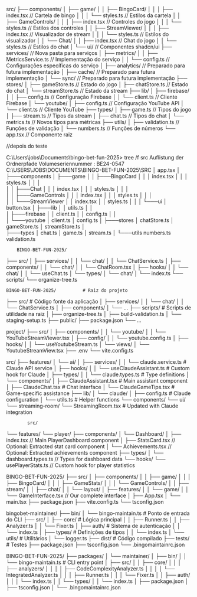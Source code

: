 src/
├── components/
│ ├── game/
│ │ ├── BingoCard/
│ │ │ ├── index.tsx // Cartela de bingo
│ │ │ └── styles.ts // Estilos da cartela
│ │ ├── GameControls/
│ │ │ ├── index.tsx // Controles do jogo
│ │ │ └── styles.ts // Estilos dos controles
│ │ ├── StreamViewer/
│ │ │ ├── index.tsx // Visualizador de stream
│ │ │ └── styles.ts // Estilos do visualizador
│ │ └── Chat/
│ │ ├── index.tsx // Chat do jogo
│ │ └── styles.ts // Estilos do chat
│ └── ui/ // Componentes shadcn/ui
├── services/ // Nova pasta para serviços
│ ├── metrics/
│ │ ├── MetricsService.ts // Implementação do serviço
│ │ └── config.ts // Configurações específicas do serviço
│ ├── analytics/ // Preparado para futura implementação
│ ├── cache/ // Preparado para futura implementação
│ └── sync/ // Preparado para futura implementação
├── stores/
│ ├── gameStore.ts // Estado do jogo
│ ├── chatStore.ts // Estado do chat
│ └── streamStore.ts // Estado da stream
├── lib/
│ ├── firebase/
│ │ ├── config.ts // Configuração Firebase
│ │ └── client.ts // Cliente Firebase
│ └── youtube/
│ ├── config.ts // Configuração YouTube API
│ └── client.ts // Cliente YouTube
├── types/
│ ├── game.ts // Tipos do jogo
│ ├── stream.ts // Tipos da stream
│ ├── chat.ts // Tipos do chat
│ └── metrics.ts // Novos tipos para métricas
├── utils/
│ ├── validation.ts // Funções de validação
│ └── numbers.ts // Funções de números
└── app.tsx // Componente raiz

//depois do teste

C:\Users\jobs\Documents\bingo-bet-fun-2025> tree /f src
Auflistung der Ordnerpfade
Volumeseriennummer : BE24-0547
C:\USERS\JOBS\DOCUMENTS\BINGO-BET-FUN-2025\SRC
│ app.tsx
│  
├───components
│ ├───game
│ │ ├───BingoCard
│ │ │ index.tsx
│ │ │ styles.ts
│ │ │  
│ │ ├───Chat
│ │ │ index.tsx
│ │ │ styles.ts
│ │ │  
│ │ ├───GameControls
│ │ │ index.tsx
│ │ │ styles.ts
│ │ │  
│ │ └───StreamViewer
│ │ index.tsx
│ │ styles.ts
│ │
│ └───ui
│ button.tsx
│
├───lib
│ │ utils.ts
│ │  
│ ├───firebase
│ │ client.ts
│ │ config.ts
│ │  
│ └───youtube
│ client.ts
│ config.ts
│
├───stores
│ chatStore.ts
│ gameStore.ts
│ streamStore.ts
│  
├───types
│ chat.ts
│ game.ts
│ stream.ts
│
└───utils
numbers.ts
validation.ts

        BINGO-BET-FUN-2025/

├── src/
│ ├── services/
│ │ └── chat/
│ │ └── ChatService.ts
│ ├── components/
│ │ └── chat/
│ │ └── ChatRoom.tsx
│ ├── hooks/
│ │ └── chat/
│ │ └── useChat.ts
│ └── types/
│ └── chat/
│ └── index.ts
└── scripts/
└── organize-tree.ts

    BINGO-BET-FUN-2025/          # Raiz do projeto

├── src/ # Código fonte da aplicação
│ ├── services/
│ │ └── chat/
│ │ └── ChatService.ts
│ ├── components/
│ └── ...
├── scripts/ # Scripts de utilidade na raiz
│ ├── organize-tree.ts
│ ├── build-validation.ts
│ └── staging-setup.ts
├── public/
├── package.json
└── ...

project/
├── src/
│ ├── components/
│ │ └── youtube/
│ │ └── YouTubeStreamViewer.tsx
│ ├── config/
│ │ └── youtube.config.ts
│ ├── hooks/
│ │ └── useYoutubeStream.ts
│ └── views/
│ └── YoutubeStreamView.tsx
├── .env
└── vite.config.ts

src/
├── features/
│ └── ai/
│ ├── services/
│ │ └── claude.service.ts # Claude API service
│ ├── hooks/
│ │ └── useClaudeAssistant.ts # Custom hook for Claude
│ ├── types/
│ │ └── claude.types.ts # Type definitions
│ └── components/
│ ├── ClaudeAssistant.tsx # Main assistant component
│ ├── ClaudeChat.tsx # Chat interface
│ └── ClaudeGameTips.tsx # Game-specific assistance
├── lib/
│ └── claude/
│ ├── config.ts # Claude configuration
│ └── utils.ts # Helper functions
└── components/
└── ui/
└── streaming-room/
└── StreamingRoom.tsx # Updated with Claude integration

            src/

└── features/
└── player/
├── components/
│ └── Dashboard/
│ ├── index.tsx // Main PlayerDashboard component
│ ├── StatsCard.tsx // Optional: Extracted stat card component
│ └── Achievements.tsx // Optional: Extracted achievements component
├── types/
│ └── dashboard.types.ts // Types for dashboard data
└── hooks/
└── usePlayerStats.ts // Custom hook for player statistics

BINGO-BET-FUN-2025/
├── src/
│ ├── components/
│ │ ├── game/
│ │ │ ├── BingoCard/
│ │ │ ├── GameStats/
│ │ │ └── GameControls/
│ │ ├── stream/
│ │ ├── chat/
│ │ └── layout/
│ ├── features/
│ │ └── game/
│ │ └── GameInterface.tsx // Our complete interface
│ ├── App.tsx
│ └── main.tsx
├── package.json
├── vite.config.ts
└── tsconfig.json

bingobet-maintainer/
├── bin/
│   └── bingo-maintain.ts    # Ponto de entrada do CLI
├── src/
│   ├── core/               # Lógica principal
│   │   ├── Runner.ts
│   │   ├── Analyzer.ts
│   │   └── Fixer.ts
│   ├── auth/              # Sistema de autenticação
│   │   └── index.ts
│   ├── types/            # Definições de tipos
│   │   └── index.ts
│   └── utils/            # Utilitários
│       └── logger.ts
├── dist/                 # Código compilado
├── tests/               # Testes
├── package.json
├── tsconfig.json
└── .bingomaintainrc.json

BINGO-BET-FUN-2025/
├── packages/
│   └── maintainer/
│       ├── bin/
│       │   └── bingo-maintain.ts     # CLI entry point
│       ├── src/
│       │   ├── core/
│       │   │   ├── analyzers/
│       │   │   │   ├── CodeComplexityAnalyzer.ts
│       │   │   │   └── IntegratedAnalyzer.ts
│       │   │   ├── Runner.ts
│       │   │   └── Fixer.ts
│       │   ├── auth/
│       │   │   └── index.ts
│       │   └── types/
│       │       └── index.ts
│       ├── package.json
│       ├── tsconfig.json
│       └── .bingomaintainrc.json
